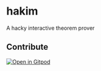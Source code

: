 # hakim
A hacky interactive theorem prover

## Contribute

[![Open in Gitpod](https://gitpod.io/button/open-in-gitpod.svg)](https://gitpod.io/#<your-project-url>)
